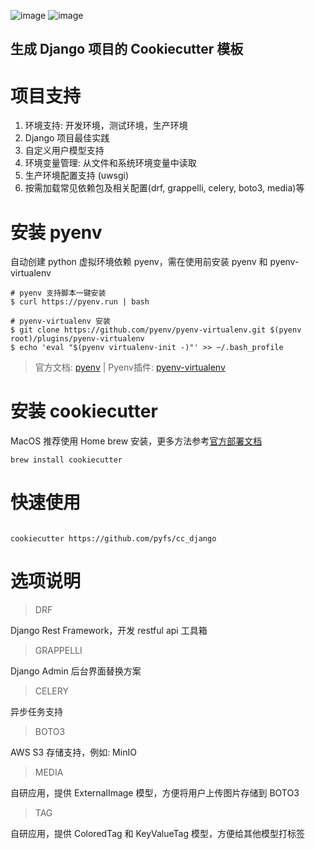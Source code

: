 ![image](https://github.com/pyfs/cc_django/blob/master/images/installing-1.png)
![image](https://github.com/pyfs/cc_django/blob/master/images/installing-2.png)

## 生成 Django 项目的 Cookiecutter 模板

# 项目支持

1. 环境支持: 开发环境，测试环境，生产环境
2. Django 项目最佳实践
3. 自定义用户模型支持
4. 环境变量管理: 从文件和系统环境变量中读取
5. 生产环境配置支持 (uwsgi)
6. 按需加载常见依赖包及相关配置(drf, grappelli, celery, boto3, media)等

# 安装 pyenv

自动创建 python 虚拟环境依赖 pyenv，需在使用前安装 pyenv 和 pyenv-virtualenv

```shell script
# pyenv 支持脚本一键安装
$ curl https://pyenv.run | bash

# pyenv-virtualenv 安装
$ git clone https://github.com/pyenv/pyenv-virtualenv.git $(pyenv root)/plugins/pyenv-virtualenv
$ echo 'eval "$(pyenv virtualenv-init -)"' >> ~/.bash_profile
```

> 官方文档: [pyenv](https://github.com/pyenv/pyenv) | Pyenv插件: [pyenv-virtualenv](https://github.com/pyenv/pyenv-virtualenv)

# 安装 cookiecutter

MacOS 推荐使用 Home brew 安装，更多方法参考[官方部署文档](https://cookiecutter.readthedocs.io/en/1.7.0/installation.html)

```shell script
brew install cookiecutter
```

# 快速使用

```shell script

cookiecutter https://github.com/pyfs/cc_django

```

# 选项说明

> DRF
 
Django Rest Framework，开发 restful api 工具箱

> GRAPPELLI

Django Admin 后台界面替换方案

> CELERY

异步任务支持

> BOTO3

AWS S3 存储支持，例如: MinIO

> MEDIA

自研应用，提供 ExternalImage 模型，方便将用户上传图片存储到 BOTO3

> TAG

自研应用，提供 ColoredTag 和 KeyValueTag 模型，方便给其他模型打标签